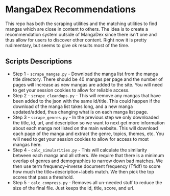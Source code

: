 # MangaDex Recommendations

This repo has both the scraping utilities and the matching utilities to find mangas which are close in content to others. The idea is to create a recommendation system outside of MangaDex since there isn't one and thus allow for users to discover other content. Right now it is pretty rudimentary, but seems to give ok results most of the time.


## Scripts Descriptions

* Step 1 - `scrape_mangas.py` - Download the manga list from the manga title directory. There should be 40 mangas per page and the number of pages will increase as new mangas are added to the site. You will need to get your session cookies to allow for reliable access.
* Step 2 - `scrape_cleandups.py` - This will remove any mangas that have been added to the json with the same id/title. This could happen if the download of the manga list takes long, and a new manga updated/added, thus changing what is on each manga list page.
* Step 3 - `scrape_genres.py` - In the previous step we only downloaded the title, id, url, and description so we want to next get more information about each manga not listed on the main website. This will download each page of the manga and extract the genre, topics, themes, etc. You will need to get your session cookies to allow for access to most mangas here.
* Step 4 - `calc_simularities.py` - This will calculate the similarity between each manga and all others. We require that there is a minimum overlap of genres and demographics to narrow down bad matches. We then use term frequency–inverse document frequency (Tfidf) to score how much the title+description+labels match. We then pick the top scores that pass a threshold.
* Step 5 - `calc_compress.py` - Removes all un-needed stuff to reduce the size of the final file. Just keeps the id, title, score, and url.





